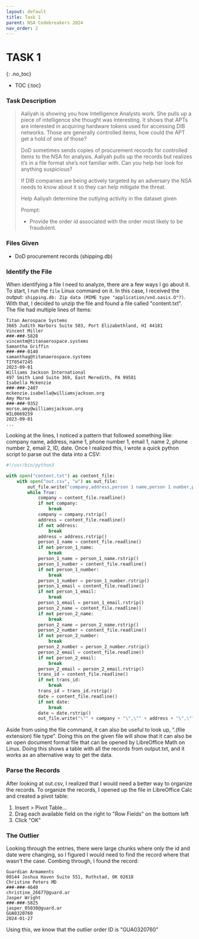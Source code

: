 ```yaml
---
layout: default
title: Task 1
parent: NSA Codebreakers 2024
nav_order: 2
---
```


# TASK 1
{: .no_toc}
- TOC
{:toc}

### Task Description
> Aaliyah is showing you how Intelligence Analysts work. She pulls up a piece of intelligence she thought was interesting. It shows that APTs are interested in acquiring hardware tokens used for accessing DIB networks. Those are generally controlled items, how could the APT get a hold of one of those?
> 
> DoD sometimes sends copies of procurement records for controlled items to the NSA for analysis. Aaliyah pulls up the records but realizes it’s in a file format she’s not familiar with. Can you help her look for anything suspicious?
> 
> If DIB companies are being actively targeted by an adversary the NSA needs to know about it so they can help mitigate the threat.
> 
> Help Aaliyah determine the outlying activity in the dataset given
> 
> Prompt:
> - Provide the order id associated with the order most likely to be fraudulent.

### Files Given
- DoD procurement records (shipping.db)

### Identify the File
When identifying a file I need to analyze, there are a few ways I go about it. To start, I run the `file` Linux command on it. In this case, I received the output: `shipping.db: Zip data (MIME type "application/vnd.oasis.O"?)`. With that, I decided to unzip the file and found a file called "content.txt". The file had multiple lines of Items:
```
Titan Aerospace Systems
3665 Judith Harbors Suite 503, Port Elizabethland, HI 44181
Vincent Miller
###-###-5828
vincentm@titanaerospace.systems
Samantha Griffin
###-###-0140
samanthag@titanaerospace.systems
TIT0547245
2023-09-01
Williams Jackson International
497 Smith Land Suite 369, East Meredith, PA 99581
Isabella Mckenzie
###-###-2407
mckenzie.isabella@williamsjackson.org
Amy Morse
###-###-9352
morse.amy@williamsjackson.org
WIL0669259
2023-09-01
...
```

Looking at the lines, I noticed a pattern that followed something like: company name, address, name 1, phone number 1, email 1, name 2, phone number 2, email 2, ID, date. Once I realized this, I wrote a quick python script to parse out the data into a CSV:

```python
#!/usr/bin/python3

with open("content.txt") as content_file:
    with open("out.csv", "w") as out_file:
        out_file.write("company,address,person 1 name,person 1 number,person 1 email,person 2 name,person 2 number,person 2 email,id,date\n")
        while True:
            company = content_file.readline()
            if not company:
                break
            company = company.rstrip()
            address = content_file.readline()
            if not address:
                break
            address = address.rstrip()
            person_1_name = content_file.readline()
            if not person_1_name:
                break
            person_1_name = person_1_name.rstrip()
            person_1_number = content_file.readline()
            if not person_1_number:
                break
            person_1_number = person_1_number.rstrip()
            person_1_email = content_file.readline()
            if not person_1_email:
                break
            person_1_email = person_1_email.rstrip()
            person_2_name = content_file.readline()
            if not person_2_name:
                break
            person_2_name = person_2_name.rstrip()
            person_2_number = content_file.readline()
            if not person_2_number:
                break
            person_2_number = person_2_number.rstrip()
            person_2_email = content_file.readline()
            if not person_2_email:
                break
            person_2_email = person_2_email.rstrip()
            trans_id = content_file.readline()
            if not trans_id:
                break
            trans_id = trans_id.rstrip()
            date = content_file.readline()
            if not date:
                break
            date = date.rstrip()
            out_file.write("\"" + company + "\",\"" + address + "\",\"" + person_1_name + "\",\"" + person_1_number + "\",\"" + person_1_email + "\",\"" + person_2_name + "\",\"" + person_2_number + "\",\"" + person_2_email + "\",\"" + trans_id + "\",\"" + date + "\"\n")
```

Aside from using the file command, it can also be useful to look up, ".(file extension) file type". Doing this on the given file will show that it can also be an open document format file that can be opened by LibreOffice Math on Linux. Doing this shows a table with all the records from output.txt, and it works as an alternative way to get the data.

### Parse the Records
After looking at out.csv, I realized that I would need a better way to organize the records. To organize the records, I opened up the file in LibreOffice Calc and created a pivot table:
1. Insert > Pivot Table...
2. Drag each available field on the right to "Row Fields" on the bottom left
3. Click "OK"

### The Outlier
Looking through the entries, there were large chunks where only the id and date were changing, so I figured I would need to find the record where that wasn't the case. Combing through, I found the record:
```
Guardian Armaments
00144 Joshua Haven Suite 551, Ruthstad, OK 02618
Christine Peters MD
###-###-4640
christine_26677@guard.ar
Jasper Wright
###-###-5825	
jasper_05038@guard.ar	
GUA0320760	
2024-01-27
```

Using this, we know that the outlier order ID is "GUA0320760"